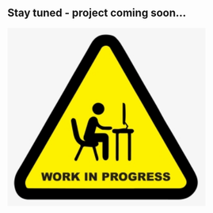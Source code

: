 ## Stay tuned - project coming soon...

<img src="/images/Work in progress.jpg?raw=true" width="400" height="360" >
